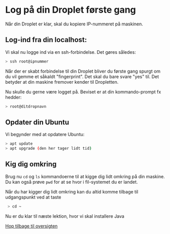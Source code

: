 # Log på din Droplet første gang

Når din Droplet er klar, skal du kopiere IP-nummeret på maskinen.

## Log-ind fra din localhost:

Vi skal nu logge ind via en ssh-forbindelse. Det gøres således:

```bash
> ssh root@ipnummer
```

Når der er skabt forbindelse til din Droplet bliver du første gang spurgt om du vil gemme et såkaldt "fingerprint". Det skal du bare svare "yes" til. Det betyder at din maskine fremover kender til Dropletten.

Nu skulle du gerne være logget på. Beviset er at din kommando-prompt fx hedder:

```bash
> root@ditdropnavn
```

## Opdater din Ubuntu

Vi begynder med at opdatere Ubuntu:

```bash
> apt update
> apt upgrade (den her tager lidt tid)
```

## Kig dig omkring

Brug nu `cd` og `ls` kommandoerne til at kigge dig lidt omkring på din maskine. Du kan også prøve `pwd` for at se hvor i fil-systemet du er landet.

Når du har kigger dig lidt omkring kan du altid komme tilbage til udgangspunkt ved at taste

```bash
 > cd ~
```

Nu er du klar til næste lektion, hvor vi skal installere Java

[Hop tilbage til oversigten](./README.md)